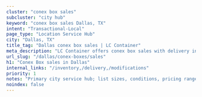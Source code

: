 ```yaml
---
cluster: "conex box sales"
subcluster: "city hub"
keyword: "conex box sales Dallas, TX"
intent: "Transactional-Local"
page_type: "Location Service Hub"
city: "Dallas, TX"
title_tag: "Dallas conex box sales | LC Container"
meta_description: "LC Container offers conex box sales with delivery in Dallas, TX. Local. Fast quotes. Since 2003."
url_slug: "/dallas/conex-boxes/sales"
h1: "Conex Box sales in Dallas"
internal_links: "/inventory,/delivery,/modifications"
priority: 1
notes: "Primary city service hub; list sizes, conditions, pricing ranges, photos, testimonials."
noindex: false
---
```


<!-- TODO: Add unique city/inventory copy, images, and internal links here. -->
